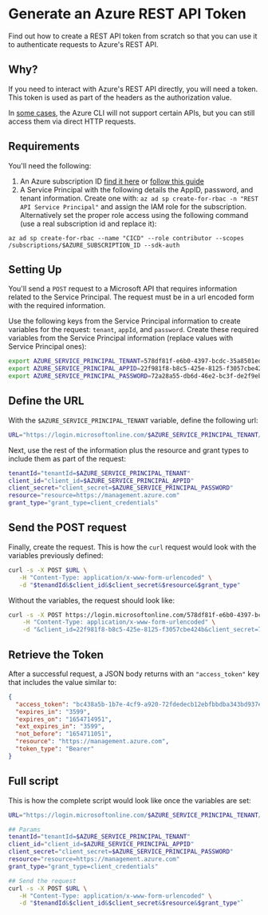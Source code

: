 # Generate an Azure REST API Token
Find out how to create a REST API token from scratch so that you can use it to authenticate requests 
to Azure's REST API.

## Why?
If you need to interact with Azure's REST API directly, you will need a token. This token is used as part of the headers as the authorization value. 

In [some cases](https://github.com/Azure/azure-cli/issues/17102), the Azure CLI will not support certain APIs, but you can still access them via direct HTTP requests. 

## Requirements

You'll need the following:

1. An Azure subscription ID [find it here](https://portal.azure.com/#view/Microsoft_Azure_Billing/SubscriptionsBlade) or [follow this guide](https://docs.microsoft.com/en-us/azure/azure-portal/get-subscription-tenant-id)
1. A Service Principal with the following details the AppID, password, and tenant information. Create one with: `az ad sp create-for-rbac -n "REST API Service Principal"` and assign the IAM role for the subscription. Alternatively set the proper role access using the following command (use a real subscription id and replace it):

```
az ad sp create-for-rbac --name "CICD" --role contributor --scopes /subscriptions/$AZURE_SUBSCRIPTION_ID --sdk-auth
``` 

## Setting Up
You'll send a `POST` request to a Microsoft API that requires information related to the Service Principal. The request must be in a url encoded form with the required information.

Use the following keys from the Service Principal information to create variables for the request: `tenant`, `appId`, and `password`. Create these required variables from the Service Principal information (replace values with Service Principal ones):

```bash
export AZURE_SERVICE_PRINCIPAL_TENANT=578df81f-e6b0-4397-bcdc-35a8501ed77a
export AZURE_SERVICE_PRINCIPAL_APPID=22f981f8-b8c5-425e-8125-f3057cbe424b
export AZURE_SERVICE_PRINCIPAL_PASSWORD=72a28a55-db6d-46e2-bc3f-de2f9eba7629
```

## Define the URL

With the `$AZURE_SERVICE_PRINCIPAL_TENANT` variable, define the following url:

```bash
URL="https://login.microsoftonline.com/$AZURE_SERVICE_PRINCIPAL_TENANT/oauth2/token"
```

Next, use the rest of the information plus the resource and grant types to include them as part of the request:

```bash
tenantId="tenantId=$AZURE_SERVICE_PRINCIPAL_TENANT"
client_id="client_id=$AZURE_SERVICE_PRINCIPAL_APPID"
client_secret="client_secret=$AZURE_SERVICE_PRINCIPAL_PASSWORD"
resource="resource=https://management.azure.com"
grant_type="grant_type=client_credentials"
```

## Send the POST request

Finally, create the request. This is how the `curl` request would look with the variables previously defined:

```bash
curl -s -X POST $URL \
   -H "Content-Type: application/x-www-form-urlencoded" \
   -d "$tenandId&$client_id&$client_secret&$resource&$grant_type"
```

Without the variables, the request should look like:

```bash
curl -s -X POST https://login.microsoftonline.com/578df81f-e6b0-4397-bcdc-35a8501ed77a/oauth2/token \
    -H "Content-Type: application/x-www-form-urlencoded" \
    -d "&client_id=22f981f8-b8c5-425e-8125-f3057cbe424b&client_secret=72a28a55-db6d-46e2-bc3f-de2f9eba7629&resource=https://management.azure.com&grant_type=client_credentials"
```


## Retrieve the Token
After a successful request, a JSON body returns with an `"access_token"` key that includes the value similar to:

```json
{
  "access_token": "bc438a5b-1b7e-4cf9-a920-72fdedecb12ebfbbdba343bd937e7f769e55[...]",
  "expires_in": "3599",
  "expires_on": "1654714951",
  "ext_expires_in": "3599",
  "not_before": "1654711051",
  "resource": "https://management.azure.com",
  "token_type": "Bearer"
}
```

## Full script
This is how the complete script would look like once the variables are set:

```bash
URL="https://login.microsoftonline.com/$AZURE_SERVICE_PRINCIPAL_TENANT/oauth2/token"

## Params
tenantId="tenantId=$AZURE_SERVICE_PRINCIPAL_TENANT"
client_id="client_id=$AZURE_SERVICE_PRINCIPAL_APPID"
client_secret="client_secret=$AZURE_SERVICE_PRINCIPAL_PASSWORD"
resource="resource=https://management.azure.com"
grant_type="grant_type=client_credentials"

## Send the request
curl -s -X POST $URL \
   -H "Content-Type: application/x-www-form-urlencoded" \
   -d "$tenandId&$client_id&$client_secret&$resource&$grant_type"`

```

